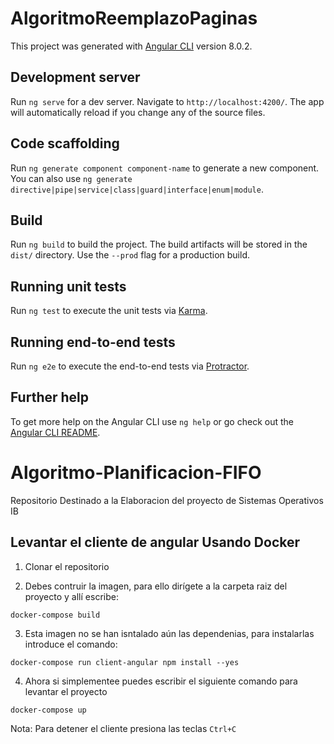 # AlgoritmoReemplazoPaginas

This project was generated with [Angular CLI](https://github.com/angular/angular-cli) version 8.0.2.

## Development server

Run `ng serve` for a dev server. Navigate to `http://localhost:4200/`. The app will automatically reload if you change any of the source files.

## Code scaffolding

Run `ng generate component component-name` to generate a new component. You can also use `ng generate directive|pipe|service|class|guard|interface|enum|module`.

## Build

Run `ng build` to build the project. The build artifacts will be stored in the `dist/` directory. Use the `--prod` flag for a production build.

## Running unit tests

Run `ng test` to execute the unit tests via [Karma](https://karma-runner.github.io).

## Running end-to-end tests

Run `ng e2e` to execute the end-to-end tests via [Protractor](http://www.protractortest.org/).

## Further help

To get more help on the Angular CLI use `ng help` or go check out the [Angular CLI README](https://github.com/angular/angular-cli/blob/master/README.md).


# Algoritmo-Planificacion-FIFO

Repositorio Destinado a la Elaboracion del proyecto de Sistemas Operativos IB

  
## Levantar el cliente de angular Usando Docker

1. Clonar el repositorio

2. Debes contruir la imagen, para ello dirígete a la carpeta raiz del proyecto y allí escribe:
```
docker-compose build
```
3. Esta imagen no se han isntalado aún las dependenias, para instalarlas introduce el comando:
```
docker-compose run client-angular npm install --yes
```
4. Ahora si simplementee puedes escribir el siguiente comando para levantar el proyecto
```
docker-compose up
```

Nota: Para detener el cliente presiona las teclas `Ctrl+C`


